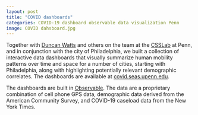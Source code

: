 ```yaml
---
layout: post
title: "COVID dashboards"
categories: COVID-19 dashboard observable data visualization Penn
image: COVID dahsboard.jpg
---
```


Together with [Duncan Watts](https://css.seas.upenn.edu/people/duncan-watts/) and others on the team at the [CSSLab](https://css.seas.upenn.edu) at Penn, and in conjunction with the city of Philadelphia, we built a collection of interactive data dashboards that visually summarize human mobility patterns over time and space for a number of cities, starting with Philadelphia, along with highlighting potentially relevant demographic correlates. The dashboards are available at [covid.seas.upenn.edu](https://covid.seas.upenn.edu).

The dashboards are built in [Observable](https://observablehq.com/collection/@wattslab/covid-dashboards). The data are a proprietary combination of cell phone GPS data, demographic data derived from the American Community Survey, and COVID-19 caseload data from the New York Times.